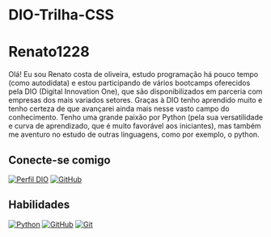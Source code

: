 # DIO-Trilha-CSS

# Renato1228

Olá! Eu sou Renato costa de oliveira, estudo programação há pouco tempo (como autodidata) e estou participando de vários bootcamps oferecidos pela DIO (Digital Innovation One), que são disponibilizados em parceria com empresas dos mais variados setores. Graças à DIO tenho aprendido muito e tenho certeza de que avançarei ainda mais nesse vasto campo do conhecimento. Tenho uma grande paixão por Python (pela sua versatilidade e curva de aprendizado, que é muito favorável aos iniciantes), mas também me aventuro no estudo de outras linguagens, como por exemplo, o python.

## Conecte-se comigo

[![Perfil DIO](https://img.shields.io/badge/-Meu%20Perfil%20na%20DIO-000?style=for-the-badge)](https://web.dio.me/users/renatocosta2025/)
[![GitHub](https://img.shields.io/badge/GitHub-000?style=for-the-badge&logo=github&logoColor=fff)](https://github.com/Renato1228)

## Habilidades

[![Python](https://img.shields.io/badge/Python-000?style=for-the-badge&logo=python&logoColor=fff)](https://docs.python.org/)
[![GitHub](https://img.shields.io/badge/GitHub-000?style=for-the-badge&logo=github&logoColor=fff)](https://docs.github.com/pt)
[![Git](https://img.shields.io/badge/Git-000?style=for-the-badge&logo=git&logoColor=fff)](https://git-scm.com/doc)
